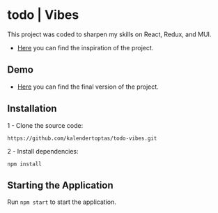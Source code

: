# todo | Vibes

This project was coded to sharpen my skills on React, Redux, and MUI.

- [Here](https://redux.js.org/tutorials/fundamentals/part-3-state-actions-reducers#designing-the-state-values) you can find the inspiration of the project.

## Demo

- [Here]() you can find the final version of the project.

## Installation

1 - Clone the source code:

    https://github.com/kalendertoptas/todo-vibes.git

2 - Install dependencies:

    npm install

## Starting the Application

Run `npm start` to start the application.
